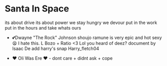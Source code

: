 # Santa In Space
its about drive its about power we stay hungry we devour put in the work put in the hours and take whats ours
- 💕Dwayne "The Rock" Johnson
shoujo ramune is very epic and hot sexy 😫
I hate this.
L Bozo + Ratio <3
Lol you heard of deez?
document by Isaac De 
add harry's snap Harry_fletch04 






























- ❤ Oli Was Ere ❤ - dont care + didnt ask + cope

